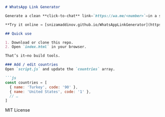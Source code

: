 ```markdown
# WhatsApp Link Generator

Generate a clean **click‑to‑chat** link—`https://wa.me/<number>`—in a single step.

**Try it online → [snizamaddinov.github.io/WhatsAppLinkGenerator](https://snizamaddinov.github.io/WhatsAppLinkGenerator/)**

## Quick use

1. Download or clone this repo.  
2. Open `index.html` in your browser.

That’s it—no build tools.

### Add / edit countries  
Open `script.js` and update the `countries` array.

```js
const countries = [
  { name: 'Turkey', code: '90' },
  { name: 'United States', code: '1' },
  // …
]
```

MIT License
```